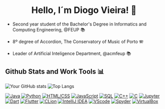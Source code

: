 
  
# <center>Hello, I´m Diogo Vieira! 👋 </center>

   * Second year student of the Bachelor's Degree in Informatics and Computing Engineering, @FEUP 📚
     
   * 8º degree of Accordion, The Conservatory of Music of Porto 🪗
   
   * Leader of Artificial Inteligence Department, @acmfeup 📚

## Github Stats and Work Tools 📊
  ![Your GitHub stats](https://github-readme-stats.vercel.app/api?username=DiogoSV7&show_icons=true&theme=radical) ![Top Langs](https://github-readme-stats.vercel.app/api/top-langs/?username=DiogoSV7&layout=compact&theme=radical&langs_count=8)

[![Java](https://img.shields.io/badge/Java-black?style=for-the-badge&logo=java)](https://github.com/DiogoSV7)
[![Python](https://img.shields.io/badge/Python-black?style=for-the-badge&logo=python)](https://github.com/DiogoSV7)
[![HTML/CSS](https://img.shields.io/badge/HTML/CSS-black?style=for-the-badge&logo=html5)](https://github.com/DiogoSV7)
[![JavaScript](https://img.shields.io/badge/JavaScript-black?style=for-the-badge&logo=javascript)](https://github.com/DiogoSV7)
[![SQL](https://img.shields.io/badge/SQL-black?style=for-the-badge&logo=sql)](https://github.com/DiogoSV7)
[![C++](https://img.shields.io/badge/C++-black?style=for-the-badge&logo=c%2B%2B)](https://github.com/DiogoSV7)
[![C](https://img.shields.io/badge/C-black?style=for-the-badge&logo=c)](https://github.com/DiogoSV7)
[![Jupyter](https://img.shields.io/badge/Jupyter-black?style=for-the-badge&logo=jupyter)](https://github.com/DiogoSV7)
[![Dart](https://img.shields.io/badge/Dart-black?style=for-the-badge&logo=dart)](https://github.com/DiogoSV7)
[![Flutter](https://img.shields.io/badge/Flutter-black?style=for-the-badge&logo=flutter)](https://github.com/DiogoSV7)
[![CLion](https://img.shields.io/badge/CLion-black?style=for-the-badge&logo=clion)](https://github.com/DiogoSV7)
[![IntelliJ IDEA](https://img.shields.io/badge/IntelliJ%20IDEA-black?style=for-the-badge&logo=intellij-idea)](https://github.com/DiogoSV7)
[![VScode](https://img.shields.io/badge/VScode-black?style=for-the-badge&logo=visual-studio-code)](https://github.com/DiogoSV7)
[![Spyder](https://img.shields.io/badge/Spyder-black?style=for-the-badge&logo=spyder-ide)](https://github.com/DiogoSV7)
[![VirtualBox](https://img.shields.io/badge/VirtualBox-black?style=for-the-badge&logo=virtualbox)](https://github.com/DiogoSV7)

